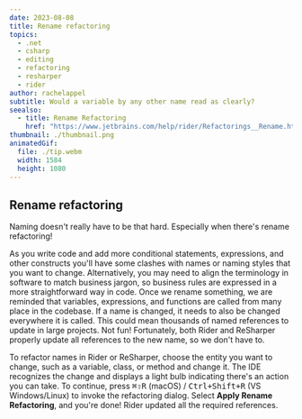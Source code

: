 ```yaml
---
date: 2023-08-08
title: Rename refactoring
topics:
  - .net
  - csharp
  - editing
  - refactoring
  - resharper
  - rider
author: rachelappel
subtitle: Would a variable by any other name read as clearly?
seealso:
  - title: Rename Refactoring
    href: "https://www.jetbrains.com/help/rider/Refactorings__Rename.html"
thumbnail: ./thumbnail.png
animatedGif:
  file: ./tip.webm
  width: 1584
  height: 1080
---
```


## Rename refactoring

Naming doesn't really have to be that hard. Especially when there's rename refactoring!

As you write code and add more conditional statements, expressions, and other constructs you'll have some clashes with names or naming styles that you want to change. Alternatively, you may need to align the terminology in software to match business jargon, so business rules are expressed in a more straightforward way in code.
Once we rename something, we are reminded that variables, expressions, and functions are called from many place in the codebase. If a name is changed, it needs to also be changed everywhere it is called. This could mean thousands of named references to update in large projects. Not fun!
Fortunately, both Rider and ReSharper properly update all references to the new name, so we don't have to.

To refactor names in Rider or ReSharper, choose the entity you want to change, such as a variable, class, or method and change it. The IDE recognizes the change and displays a light bulb indicating there's an action you can take. To continue, press <kbd>⌘⇧R</kbd> (macOS) / <kbd>Ctrl+Shift+R</kbd> (VS Windows/Linux) to invoke the refactoring dialog. Select **Apply Rename Refactoring**, and you're done!
Rider updated all the required references.
